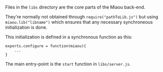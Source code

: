 
Files in the `libs` directory are the core parts of the Miaou back-end.

They're normally not obtained through `require("pathToLib.js")` but using `miaou.lib("libname")` which ensures
that any necessary synchroneous initialization is done.

This initialization is defined in a synchronous function as this:

	exports.configure = function(miaou){
		...
	}

The main entry-point is the `start` function in `libs/server.js`.

